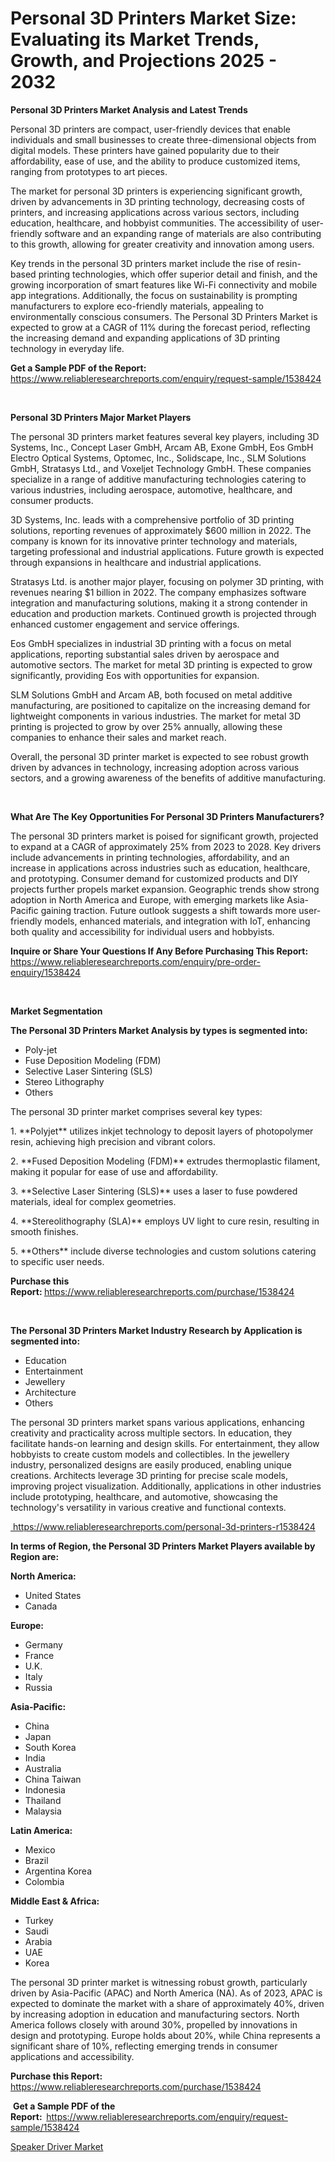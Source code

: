 <p><h1>Personal 3D Printers Market Size: Evaluating its Market Trends, Growth, and Projections 2025 - 2032</h1></p><p><strong>Personal 3D Printers Market Analysis and Latest Trends</strong></p>
<p><p>Personal 3D printers are compact, user-friendly devices that enable individuals and small businesses to create three-dimensional objects from digital models. These printers have gained popularity due to their affordability, ease of use, and the ability to produce customized items, ranging from prototypes to art pieces.</p><p>The market for personal 3D printers is experiencing significant growth, driven by advancements in 3D printing technology, decreasing costs of printers, and increasing applications across various sectors, including education, healthcare, and hobbyist communities. The accessibility of user-friendly software and an expanding range of materials are also contributing to this growth, allowing for greater creativity and innovation among users.</p><p>Key trends in the personal 3D printers market include the rise of resin-based printing technologies, which offer superior detail and finish, and the growing incorporation of smart features like Wi-Fi connectivity and mobile app integrations. Additionally, the focus on sustainability is prompting manufacturers to explore eco-friendly materials, appealing to environmentally conscious consumers. The Personal 3D Printers Market is expected to grow at a CAGR of 11% during the forecast period, reflecting the increasing demand and expanding applications of 3D printing technology in everyday life.</p></p>
<p><strong>Get a Sample PDF of the Report:&nbsp;</strong> <a href="https://www.reliableresearchreports.com/enquiry/request-sample/1538424?utm_campaign=2745&utm_medium=2&utm_source=Github&utm_content=ia&utm_term=06042025&utm_id=personal-3d-printers">https://www.reliableresearchreports.com/enquiry/request-sample/1538424</a></p>
<p>&nbsp;</p>
<p><strong>Personal 3D Printers Major Market Players</strong></p>
<p><p>The personal 3D printers market features several key players, including 3D Systems, Inc., Concept Laser GmbH, Arcam AB, Exone GmbH, Eos GmbH Electro Optical Systems, Optomec, Inc., Solidscape, Inc., SLM Solutions GmbH, Stratasys Ltd., and Voxeljet Technology GmbH. These companies specialize in a range of additive manufacturing technologies catering to various industries, including aerospace, automotive, healthcare, and consumer products.</p><p>3D Systems, Inc. leads with a comprehensive portfolio of 3D printing solutions, reporting revenues of approximately $600 million in 2022. The company is known for its innovative printer technology and materials, targeting professional and industrial applications. Future growth is expected through expansions in healthcare and industrial applications.</p><p>Stratasys Ltd. is another major player, focusing on polymer 3D printing, with revenues nearing $1 billion in 2022. The company emphasizes software integration and manufacturing solutions, making it a strong contender in education and production markets. Continued growth is projected through enhanced customer engagement and service offerings.</p><p>Eos GmbH specializes in industrial 3D printing with a focus on metal applications, reporting substantial sales driven by aerospace and automotive sectors. The market for metal 3D printing is expected to grow significantly, providing Eos with opportunities for expansion.</p><p>SLM Solutions GmbH and Arcam AB, both focused on metal additive manufacturing, are positioned to capitalize on the increasing demand for lightweight components in various industries. The market for metal 3D printing is projected to grow by over 25% annually, allowing these companies to enhance their sales and market reach.</p><p>Overall, the personal 3D printer market is expected to see robust growth driven by advances in technology, increasing adoption across various sectors, and a growing awareness of the benefits of additive manufacturing.</p></p>
<p>&nbsp;</p>
<p><strong>What Are The Key Opportunities For Personal 3D Printers Manufacturers?</strong></p>
<p><p>The personal 3D printers market is poised for significant growth, projected to expand at a CAGR of approximately 25% from 2023 to 2028. Key drivers include advancements in printing technologies, affordability, and an increase in applications across industries such as education, healthcare, and prototyping. Consumer demand for customized products and DIY projects further propels market expansion. Geographic trends show strong adoption in North America and Europe, with emerging markets like Asia-Pacific gaining traction. Future outlook suggests a shift towards more user-friendly models, enhanced materials, and integration with IoT, enhancing both quality and accessibility for individual users and hobbyists.</p></p>
<p><strong>Inquire or Share Your Questions If Any Before Purchasing This Report:</strong> <a href="https://www.reliableresearchreports.com/enquiry/pre-order-enquiry/1538424?utm_campaign=2745&utm_medium=2&utm_source=Github&utm_content=ia&utm_term=06042025&utm_id=personal-3d-printers">https://www.reliableresearchreports.com/enquiry/pre-order-enquiry/1538424</a></p>
<p>&nbsp;</p>
<p><strong>Market Segmentation</strong></p>
<p><strong>The Personal 3D Printers Market Analysis by types is segmented into:</strong></p>
<p><ul><li>Poly-jet</li><li>Fuse Deposition Modeling (FDM)</li><li>Selective Laser Sintering (SLS)</li><li>Stereo Lithography</li><li>Others</li></ul></p>
<p><p>The personal 3D printer market comprises several key types: </p><p>1. **Polyjet** utilizes inkjet technology to deposit layers of photopolymer resin, achieving high precision and vibrant colors. </p><p>2. **Fused Deposition Modeling (FDM)** extrudes thermoplastic filament, making it popular for ease of use and affordability. </p><p>3. **Selective Laser Sintering (SLS)** uses a laser to fuse powdered materials, ideal for complex geometries. </p><p>4. **Stereolithography (SLA)** employs UV light to cure resin, resulting in smooth finishes. </p><p>5. **Others** include diverse technologies and custom solutions catering to specific user needs.</p></p>
<p><strong>Purchase this Report:&nbsp;</strong><a href="https://www.reliableresearchreports.com/purchase/1538424?utm_campaign=2745&utm_medium=2&utm_source=Github&utm_content=ia&utm_term=06042025&utm_id=personal-3d-printers">https://www.reliableresearchreports.com/purchase/1538424</a></p>
<p>&nbsp;</p>
<p><strong>The Personal 3D Printers Market Industry Research by Application is segmented into:</strong></p>
<p><ul><li>Education</li><li>Entertainment</li><li>Jewellery</li><li>Architecture</li><li>Others</li></ul></p>
<p><p>The personal 3D printers market spans various applications, enhancing creativity and practicality across multiple sectors. In education, they facilitate hands-on learning and design skills. For entertainment, they allow hobbyists to create custom models and collectibles. In the jewellery industry, personalized designs are easily produced, enabling unique creations. Architects leverage 3D printing for precise scale models, improving project visualization. Additionally, applications in other industries include prototyping, healthcare, and automotive, showcasing the technology's versatility in various creative and functional contexts.</p></p>
<p><a href="https://www.reliableresearchreports.com/personal-3d-printers-r1538424?utm_campaign=2745&utm_medium=2&utm_source=Github&utm_content=ia&utm_term=06042025&utm_id=personal-3d-printers">&nbsp;https://www.reliableresearchreports.com/personal-3d-printers-r1538424</a></p>
<p><strong>In terms of Region, the Personal 3D Printers Market Players available by Region are:</strong></p>
<p>
    <p> <strong> North America: </strong>
        <ul>
            <li>United States</li>
            <li>Canada</li>
        </ul>
        </p> 
    <p> <strong> Europe: </strong>
        <ul>
            <li>Germany</li>
            <li>France</li>
            <li>U.K.</li>
            <li>Italy</li>
            <li>Russia</li>
        </ul>
        </p> 
    <p> <strong> Asia-Pacific: </strong>
        <ul>
            <li>China</li>
            <li>Japan</li>
            <li>South Korea</li>
            <li>India</li>
            <li>Australia</li>
            <li>China Taiwan</li>
            <li>Indonesia</li>
            <li>Thailand</li>
            <li>Malaysia</li>
        </ul>
        </p> 
    <p> <strong> Latin America: </strong>
        <ul>
            <li>Mexico</li>
            <li>Brazil</li>
            <li>Argentina Korea</li>
            <li>Colombia</li>
        </ul>
        </p> 
    <p> <strong> Middle East & Africa: </strong>
        <ul>
            <li>Turkey</li>
            <li>Saudi</li>
            <li>Arabia</li>
            <li>UAE</li>
            <li>Korea</li>
        </ul>
    </p>
    </p>
<p><p>The personal 3D printer market is witnessing robust growth, particularly driven by Asia-Pacific (APAC) and North America (NA). As of 2023, APAC is expected to dominate the market with a share of approximately 40%, driven by increasing adoption in education and manufacturing sectors. North America follows closely with around 30%, propelled by innovations in design and prototyping. Europe holds about 20%, while China represents a significant share of 10%, reflecting emerging trends in consumer applications and accessibility.</p></p>
<p><strong>Purchase this Report: </strong><a href="https://www.reliableresearchreports.com/purchase/1538424?utm_campaign=2745&utm_medium=2&utm_source=Github&utm_content=ia&utm_term=06042025&utm_id=personal-3d-printers">https://www.reliableresearchreports.com/purchase/1538424</a></p>
<p>&nbsp;<strong>Get a Sample PDF of the Report:&nbsp;&nbsp;</strong><a href="https://www.reliableresearchreports.com/enquiry/request-sample/1538424?utm_campaign=2745&utm_medium=2&utm_source=Github&utm_content=ia&utm_term=06042025&utm_id=personal-3d-printers">https://www.reliableresearchreports.com/enquiry/request-sample/1538424</a></p>
<p><strong></strong></p>
<p><p><a href="https://github.com/ezahdyre/Market-Research-Report-List-1/blob/main/speaker-driver-market.md?utm_campaign=2745&utm_medium=2&utm_source=Github&utm_content=ia&utm_term=06042025&utm_id=personal-3d-printers">Speaker Driver Market</a></p></p>